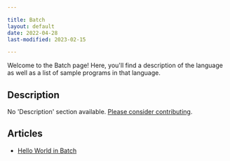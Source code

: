 ```yaml
---

title: Batch
layout: default
date: 2022-04-28
last-modified: 2023-02-15

---
```


Welcome to the Batch page! Here, you'll find a description of the language as well as a list of sample programs in that language.

## Description

No 'Description' section available. [Please consider contributing](https://github.com/TheRenegadeCoder/sample-programs-website).

## Articles

- [Hello World in Batch](https://sampleprograms.io/projects/hello-world/batch)
